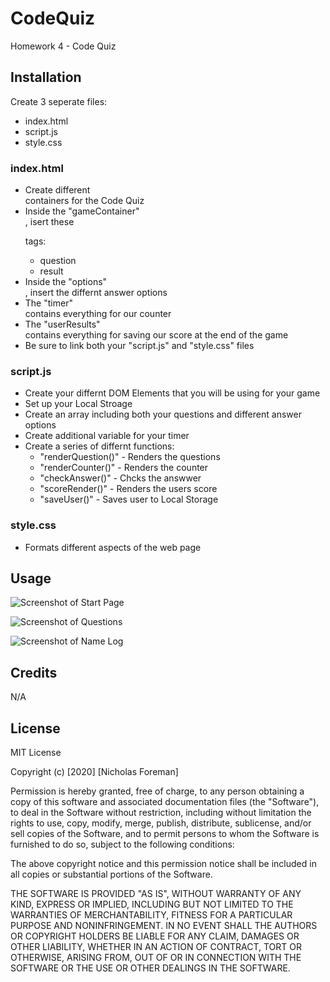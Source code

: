 # CodeQuiz
Homework 4 - Code Quiz


## Installation

Create 3 seperate files:
- index.html
- script.js
- style.css

### index.html
- Create different <div> containers for the Code Quiz
- Inside the "gameContainer" <div>, isert these <p> tags:
  + question
  + result
- Inside the "options" <div>, insert the differnt answer options
- The "timer" <div> contains everything for our counter
- The "userResults" <div> contains everything for saving our score at the end of the game
- Be sure to link both your "script.js" and "style.css" files

### script.js
- Create your differnt DOM Elements that you will be using for your game
- Set up your Local Stroage
- Create an array including both your questions and different answer options
- Create additional variable for your timer
- Create a series of differnt functions:
  + "renderQuestion()" - Renders the questions
  + "renderCounter()" - Renders the counter
  + "checkAnswer()" - Chcks the answwer
  + "scoreRender()" - Renders the users score
  + "saveUser()" - Saves user to Local Storage

### style.css
- Formats different aspects of the web page


## Usage

![Screenshot of Start Page](.assets/CodeQuiz-Start.JPG)

![Screenshot of Questions](.assets/CodeQuiz-Questions.JPG)

![Screenshot of Name Log](.assets/CodeQuiz-UserName.JPG)


## Credits

N/A


## License

MIT License

Copyright (c) [2020] [Nicholas Foreman]

Permission is hereby granted, free of charge, to any person obtaining a copy
of this software and associated documentation files (the "Software"), to deal
in the Software without restriction, including without limitation the rights
to use, copy, modify, merge, publish, distribute, sublicense, and/or sell
copies of the Software, and to permit persons to whom the Software is
furnished to do so, subject to the following conditions:

The above copyright notice and this permission notice shall be included in all
copies or substantial portions of the Software.

THE SOFTWARE IS PROVIDED "AS IS", WITHOUT WARRANTY OF ANY KIND, EXPRESS OR
IMPLIED, INCLUDING BUT NOT LIMITED TO THE WARRANTIES OF MERCHANTABILITY,
FITNESS FOR A PARTICULAR PURPOSE AND NONINFRINGEMENT. IN NO EVENT SHALL THE
AUTHORS OR COPYRIGHT HOLDERS BE LIABLE FOR ANY CLAIM, DAMAGES OR OTHER
LIABILITY, WHETHER IN AN ACTION OF CONTRACT, TORT OR OTHERWISE, ARISING FROM,
OUT OF OR IN CONNECTION WITH THE SOFTWARE OR THE USE OR OTHER DEALINGS IN THE
SOFTWARE.